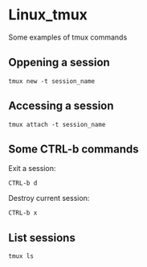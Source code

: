 # Linux_tmux
Some examples of tmux commands

## Oppening a session
```
tmux new -t session_name
```

## Accessing a session
```
tmux attach -t session_name
```

## Some CTRL-b commands

Exit a session:
```
CTRL-b d
```

Destroy current session:
```
CTRL-b x
```

## List sessions
```
tmux ls
```

